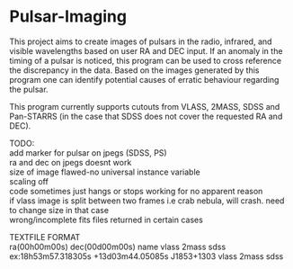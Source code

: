 # Pulsar-Imaging
This project aims to create images of pulsars in the radio, infrared, and visible wavelengths based on user RA and DEC input. 
If an anomaly in the timing of a pulsar is noticed, this program can be used to cross reference the discrepancy in the data. Based on the images generated by this program one can identify potential causes of erratic behaviour regarding the pulsar. 

This program currently supports cutouts from VLASS, 2MASS, SDSS and Pan-STARRS (in the case that SDSS does not cover the requested RA and DEC). 

TODO:  
add marker for pulsar on jpegs (SDSS, PS)   
ra and dec on jpegs doesnt work   
size of image flawed-no universal instance variable  
scaling off  
code sometimes just hangs or stops working for no apparent reason   
if vlass image is split between two frames i.e crab nebula, will crash. need to change size in that case  
wrong/incomplete fits files returned in certain cases  

TEXTFILE FORMAT  
ra(00h00m00s) dec(00d00m00s) name vlass 2mass sdss  
ex:18h53m57.318305s +13d03m44.05085s J1853+1303 vlass 2mass sdss  
